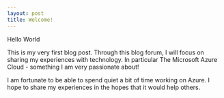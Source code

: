 ```yaml
---
layout: post
title: Welcome!
---
```


Hello World

This is my very first blog post. Through this blog forum, I will focus on sharing my experiences with technology. In particular The Microsoft Azure Cloud - something I am very passionate about!

I am fortunate to be able to spend quiet a bit of time working on Azure. I hope to share my experiences in the hopes that it would help others. 

